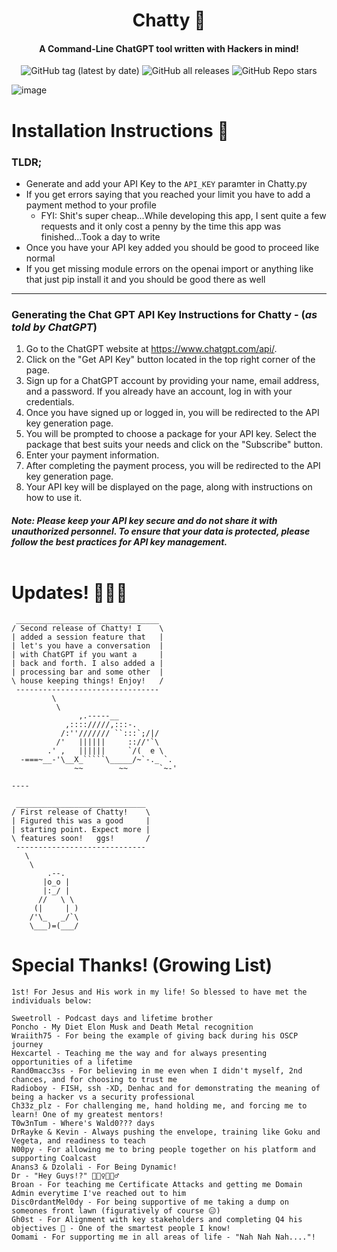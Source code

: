 <h1 align="center"> Chatty 🤖 </h1>


<h4 align="center">A Command-Line ChatGPT tool written with Hackers in mind!</h4>

<p align="center">
<img alt="GitHub tag (latest by date)" src="https://img.shields.io/github/v/tag/clutchisback1/chatty?color=gold&label=Version&logo=V&logoColor=gold&style=for-the-badge">
<img alt="GitHub all releases" src="https://img.shields.io/github/downloads/clutchisback1/chatty/total?color=blue&style=for-the-badge">
<img alt="GitHub Repo stars" src="https://img.shields.io/github/stars/clutchisback1/chatty?color=orange&label=stars%21&style=for-the-badge">
</p>


![image](https://user-images.githubusercontent.com/6752796/236636544-fb304fe0-71ed-4b63-8241-822791c38899.png)


# Installation Instructions 📝


### TLDR;

* Generate and add your API Key to the `API_KEY` paramter in Chatty.py
* If you get errors saying that you reached your limit you have to add a payment method to your profile
  * FYI: Shit's super cheap...While developing this app, I sent quite a few requests and it only cost a penny by the time this app was finished...Took a day to write
* Once you have your API key added you should be good to proceed like normal
* If you get missing module errors on the openai import or anything like that just pip install it and you should be good there as well

---

### Generating the Chat GPT API Key Instructions for Chatty - (*as told by ChatGPT*) 

1. Go to the ChatGPT website at https://www.chatgpt.com/api/.
2. Click on the "Get API Key" button located in the top right corner of the page.
3. Sign up for a ChatGPT account by providing your name, email address, and a password. If you already have an account, log in with your credentials.
4. Once you have signed up or logged in, you will be redirected to the API key generation page.
5. You will be prompted to choose a package for your API key. Select the package that best suits your needs and click on the "Subscribe" button.
6. Enter your payment information.
7. After completing the payment process, you will be redirected to the API key generation page.
8. Your API key will be displayed on the page, along with instructions on how to use it.

#### *Note: Please keep your API key secure and do not share it with unauthorized personnel. To ensure that your data is protected, please follow the best practices for API key management.* <br><br>



# Updates! 👨🏽‍💻


```
 ________________________________
/ Second release of Chatty! I    \
| added a session feature that   |
| let's you have a conversation  |
| with ChatGPT if you want a     |
| back and forth. I also added a |
| processing bar and some other  |
\ house keeping things! Enjoy!   /
 --------------------------------
         \
          \
               ,.-----__
            ,:::://///,:::-.
           /:''/////// ``:::`;/|/
          /'   ||||||     :://'`\
        .' ,   ||||||     `/(  e \
  -===~__-'\__X_`````\_____/~`-._ `.
              ~~        ~~       `~-'

----

 _____________________________
/ First release of Chatty!    \
| Figured this was a good     |
| starting point. Expect more |
\ features soon!   ggs!       /
 -----------------------------
   \
    \
        .--.
       |o_o |
       |:_/ |
      //   \ \
     (|     | )
    /'\_   _/`\
    \___)=(___/

```



# Special Thanks! (Growing List)

```
1st! For Jesus and His work in my life! So blessed to have met the individuals below:

Sweetroll - Podcast days and lifetime brother
Poncho - My Diet Elon Musk and Death Metal recognition 
Wraiith75 - For being the example of giving back during his OSCP journey 
Hexcartel - Teaching me the way and for always presenting opportunities of a lifetime
Rand0macc3ss - For believing in me even when I didn't myself, 2nd chances, and for choosing to trust me 
Radioboy - FISH, ssh -XD, Denhac and for demonstrating the meaning of being a hacker vs a security professional
Ch33z_plz - For challenging me, hand holding me, and forcing me to learn! One of my greatest mentors!
T0w3nTum - Where's Wald0??? days
DrRayke & Kevin - Always pushing the envelope, training like Goku and Vegeta, and readiness to teach
N00py - For allowing me to bring people together on his platform and supporting Coalcast
Anans3 & Dzolali - For Being Dynamic!
Dr - "Hey Guys!?" 💁🏼‍♀️💁🏼‍♂️
Broan - For teaching me Certificate Attacks and getting me Domain Admin everytime I've reached out to him
Disc0rdantMel0dy - For being supportive of me taking a dump on someones front lawn (figuratively of course 😑)
Gh0st - For Alignment with key stakeholders and completing Q4 his objectives 🤣 - One of the smartest people I know!
Oomami - For supporting me in all areas of life - "Nah Nah Nah...."!

```
